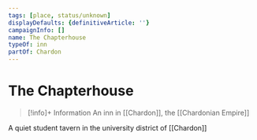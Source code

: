 ```yaml
---
tags: [place, status/unknown]
displayDefaults: {definitiveArticle: ''}
campaignInfo: []
name: The Chapterhouse
typeOf: inn
partOf: Chardon
---
```

# The Chapterhouse
>[!info]+ Information
> An  inn in [[Chardon]], the [[Chardonian Empire]]

A quiet student tavern in the university district of [[Chardon]]

